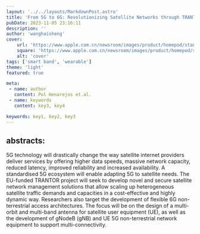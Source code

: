 ```yaml
---
layout: '../../layouts/MarkdownPost.astro'
title: 'From 5G to 6G: Revolutionizing Satellite Networks through TRANTOR Foundation'
pubDate: 2023-11-05 23:16:11
description: ''
author: 'wanghaisheng'
cover:
    url: 'https://www.apple.com.cn/newsroom/images/product/homepod/standard/Apple-HomePod-hero-230118_big.jpg.large_2x.jpg'
    square: 'https://www.apple.com.cn/newsroom/images/product/homepod/standard/Apple-HomePod-hero-230118_big.jpg.large_2x.jpg'
    alt: 'cover'
tags: ['smart band', 'wearable'] 
theme: 'light'
featured: true

meta:
 - name: author
   content: Pol Henarejos et.al.
 - name: keywords
   content: key3, key4

keywords: key1, key2, key3
---
```


## abstracts:
5G technology will drastically change the way satellite internet providers deliver services by offering higher data speeds, massive network capacity, reduced latency, improved reliability and increased availability. A standardised 5G ecosystem will enable adapting 5G to satellite needs. The EU-funded TRANTOR project will seek to develop novel and secure satellite network management solutions that allow scaling up heterogeneous satellite traffic demands and capacities in a cost-effective and highly dynamic way. Researchers also target the development of flexible 6G non-terrestrial access architectures. The focus will be on the design of a multi-orbit and multi-band antenna for satellite user equipment (UE), as well as the development of gNodeB (gNB) and UE 5G non-terrestrial network equipment to support multi-connectivity.

